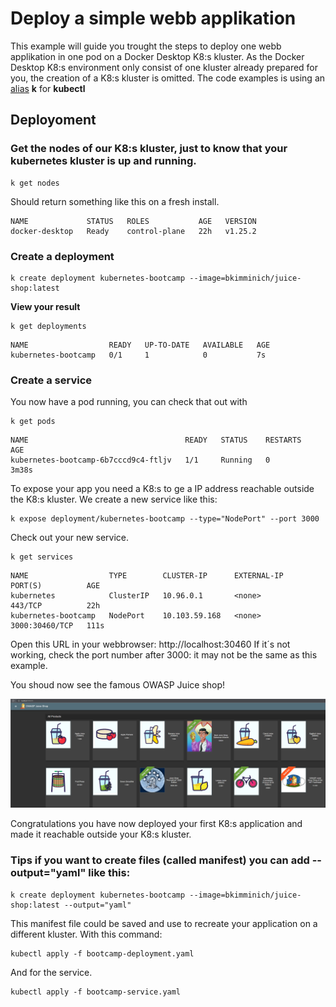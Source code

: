 # Deploy a simple webb applikation
This example will guide you trought the steps to deploy one webb applikation in one pod on a Docker Desktop K8:s kluster. As the Docker Desktop K8:s environment only consist of one kluster already prepared for you, the creation of a K8:s kluster is omitted. The code examples is using an [alias](../README.md) **k** for **kubectl**

## Deployoment
### Get the nodes of our K8:s kluster, just to know that your kubernetes kluster is up and running.

``` 
k get nodes
```
Should return something like this on a fresh install.
``` 
NAME             STATUS   ROLES           AGE   VERSION
docker-desktop   Ready    control-plane   22h   v1.25.2
``` 
### Create a deployment
``` 
k create deployment kubernetes-bootcamp --image=bkimminich/juice-shop:latest
``` 
**View your result**
``` 
k get deployments
``` 
``` 
NAME                  READY   UP-TO-DATE   AVAILABLE   AGE
kubernetes-bootcamp   0/1     1            0           7s
``` 
### Create a service
You now have a pod running, you can check that out with 
``` 
k get pods
``` 
``` 
NAME                                   READY   STATUS    RESTARTS   AGE
kubernetes-bootcamp-6b7cccd9c4-ftljv   1/1     Running   0          3m38s
``` 
To expose your app you need a K8:s to ge a IP address reachable outside the K8:s kluster.
We create a new service like this:
``` 
k expose deployment/kubernetes-bootcamp --type="NodePort" --port 3000
```
Check out your new service.
``` 
k get services
```
``` 
NAME                  TYPE        CLUSTER-IP      EXTERNAL-IP   PORT(S)          AGE
kubernetes            ClusterIP   10.96.0.1       <none>        443/TCP          22h
kubernetes-bootcamp   NodePort    10.103.59.168   <none>        3000:30460/TCP   111s
``` 
Open this URL in your webbrowser: http://localhost:30460
If it´s not working, check the port number after 3000: it may not be the same as this example.

You shoud now see the famous OWASP Juice shop!

![Alt text](images/tutorial_1_1.png?raw=true "OWASP Juice Shop")

Congratulations you have now deployed your first K8:s application and made it reachable outside your K8:s kluster.

### Tips if you want to create files (called manifest) you can add --output="yaml" like this:
```
k create deployment kubernetes-bootcamp --image=bkimminich/juice-shop:latest --output="yaml"
```
This manifest file could be saved and use to recreate your application on a different kluster. With this command:
```
kubectl apply -f bootcamp-deployment.yaml
```
And for the service.
```
kubectl apply -f bootcamp-service.yaml
```
